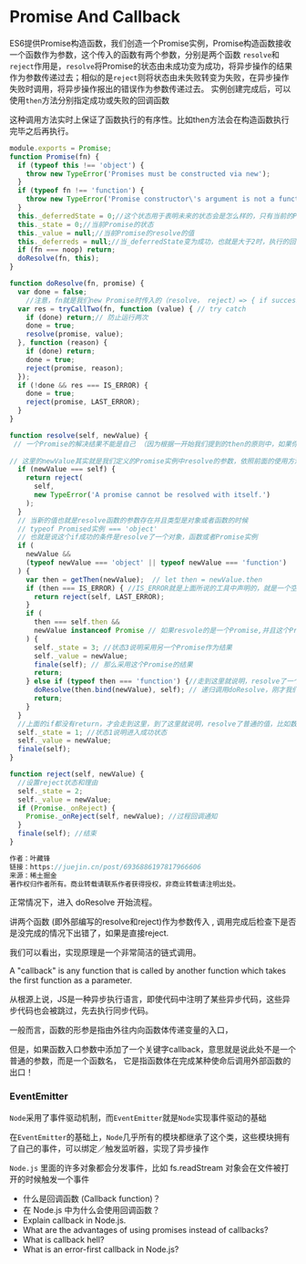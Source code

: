# Promise And Callback





ES6提供Promise构造函数，我们创造一个Promise实例，Promise构造函数接收一个函数作为参数，这个传入的函数有两个参数，分别是两个函数 `resolve`和`reject`作用是，`resolve`将Promise的状态由未成功变为成功，将异步操作的结果作为参数传递过去；相似的是`reject`则将状态由未失败转变为失败，在异步操作失败时调用，将异步操作报出的错误作为参数传递过去。 实例创建完成后，可以使用`then`方法分别指定成功或失败的回调函数

这种调用方法实时上保证了函数执行的有序性。比如then方法会在构造函数执行完毕之后再执行。





```javascript
module.exports = Promise;
function Promise(fn) {
  if (typeof this !== 'object') {
    throw new TypeError('Promises must be constructed via new');
  }
  if (typeof fn !== 'function') {
    throw new TypeError('Promise constructor\'s argument is not a function');
  }
  this._deferredState = 0;//这个状态用于表明未来的状态会是怎么样的，只有当前的Promise状态依赖另一个Promise时才有用，也就是resolve了一个Promise
  this._state = 0;//当前Promise的状态
  this._value = null;//当前Promise的resolve的值
  this._deferreds = null;//当_deferredState变为成功，也就是大于2时，执行的回调函数数组
  if (fn === noop) return;
  doResolve(fn, this);
}

function doResolve(fn, promise) {
  var done = false;
    //注意，fn就是我们new Promise时传入的（resolve， reject）=> { if success resolve else reject},tryCallTwo会将第二个参数传给resolve,将第三个参数传给reject，这样当我们在声明的Promise中调用resolve时实际上调用的时trayCallTwo的第二个参数。
  var res = tryCallTwo(fn, function (value) { // try catch
    if (done) return;// 防止运行两次
    done = true;
    resolve(promise, value);
  }, function (reason) {
    if (done) return;
    done = true;
    reject(promise, reason);
  });
  if (!done && res === IS_ERROR) {
    done = true;
    reject(promise, LAST_ERROR);
  }
}

function resolve(self, newValue) {
 // 一个Promise的解决结果不能是自己 （因为根据一开始我们提到的then的原则中，如果你返回了一个新的Promise，那么当前Promise的状态就会依赖于新的Promise，如果自己依赖自己，那么就会一直循环依赖并处于pending状态）
    
// 这里的newValue其实就是我们定义的Promise实例中resolve的参数，依照前面的使用方法，它可以是字符串，数组等，也可以是另一个一个Promise
  if (newValue === self) {
    return reject(
      self,
      new TypeError('A promise cannot be resolved with itself.')
    );
  }
  // 当新的值也就是resolve函数的参数存在并且类型是对象或者函数的时候
  // typeof Promised实例 === 'object'
  // 也就是说这个if成功的条件是resolve了一个对象，函数或者Promise实例
  if (
    newValue &&
    (typeof newValue === 'object' || typeof newValue === 'function')
  ) {
    var then = getThen(newValue);  // let then = newValue.then
    if (then === IS_ERROR) { //IS_ERROR就是上面所说的工具中声明的，就是一个空对象，只有当return newValue.then发生异常时才会为IS_ERROR
      return reject(self, LAST_ERROR);
    }
    if (
      then === self.then &&
      newValue instanceof Promise // 如果resvole的是一个Promise,并且这个Promise的then与当前Promise的then相同时（这个then一般是相同的，都是定义在Promise的原型上的），直接就用当前Promise的结果为最终结果。
    ) {
      self._state = 3; //状态3说明采用另一个Promise作为结果
      self._value = newValue;
      finale(self); // 那么采用这个Promise的结果
      return;
    } else if (typeof then === 'function') {//走到这里就说明，resolve了一个有then方法的对象（或者一个Promise，并且和当前Promise的then不同，这种情况比较少见）
      doResolve(then.bind(newValue), self); // 递归调用doResolve，刚才我们也看了，doResolve的第一个参数是我们new Promise时传入的函数，第二个参数是当前的Promise实例的指针，也就是在递归中执行到这个then函数时，其内部的this指向的是这里的newValue，这里self没变
      return;
    }
  }
  //上面的if都没有return，才会走到这里，到了这里就说明，resolve了普通的值，比如数字，字符串，标记完成，进入结束流程
  self._state = 1; //状态1说明进入成功状态
  self._value = newValue;
  finale(self);
}

function reject(self, newValue) {
  //设置reject状态和理由
  self._state = 2;
  self._value = newValue;
  if (Promise._onReject) {
    Promise._onReject(self, newValue); //过程回调通知
  }
  finale(self); //结束 
}

作者：叶藏锋
链接：https://juejin.cn/post/6936886197817966606
来源：稀土掘金
著作权归作者所有。商业转载请联系作者获得授权，非商业转载请注明出处。
```



正常情况下，进入 doResolve 开始流程。

讲两个函数 (即外部编写的resolve和reject)作为参数传入 , 调用完成后检查下是否是没完成的情况下出错了，如果是直接reject. 

我们可以看出，实现原理是一个非常简洁的链式调用。







A "callback" is any function that is called by another function which takes the first function as a parameter. 



从根源上说，JS是一种异步执行语言，即使代码中注明了某些异步代码，这些异步代码也会被跳过，先去执行同步代码。



一般而言，函数的形参是指由外往内向函数体传递变量的入口，

但是，如果函数入口参数中添加了一个关键字callback，意思就是说此处不是一个普通的参数，而是一个函数名，
它是指函数体在完成某种使命后调用外部函数的出口！



### EventEmitter



`Node`采用了事件驱动机制，而`EventEmitter`就是`Node`实现事件驱动的基础

在`EventEmitter`的基础上，`Node`几乎所有的模块都继承了这个类，这些模块拥有了自己的事件，可以绑定／触发监听器，实现了异步操作

`Node.js` 里面的许多对象都会分发事件，比如 fs.readStream 对象会在文件被打开的时候触发一个事件



-  什么是回调函数 (Callback function)？
-  在 Node.js 中为什么会使用回调函数？
-  Explain callback in Node.js.
-  What are the advantages of using promises instead of callbacks?
-  What is callback hell?
-  What is an error-first callback in Node.js?